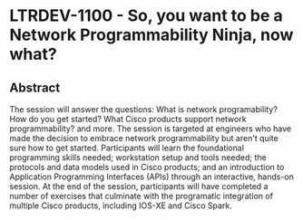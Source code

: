 # LTRDEV-1100 - So, you want to be a Network Programmability Ninja, now what?

## Abstract

The session will answer the questions: What is network programability?  How do you get started?  What Cisco products support network programmability? and more.  The session is targeted at engineers who have made the decision to embrace network programmability but aren't quite sure how to get started. Participants will learn the foundational programming skills needed; workstation setup and tools needed; the protocols and data models used in Cisco products; and an introduction to Application Programming Interfaces (APIs) through an interactive, hands-on session.  At the end of the session, participants will have completed a number of exercises that culminate with the programatic integration of multiple Cisco products, including IOS-XE and Cisco Spark.
